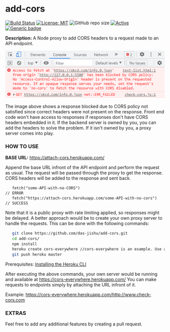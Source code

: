 # add-cors

 [![Build Status](https://travis-ci.com/das-jishu/add-cors.svg?branch=master)](https://travis-ci.com/github/das-jishu/add-cors)
 [![License: MIT](https://img.shields.io/badge/License-MIT-yellow.svg)](https://opensource.org/licenses/MIT "MIT License")
 ![GitHub repo size](https://img.shields.io/github/repo-size/das-jishu/add-cors)
 [![Active](http://img.shields.io/badge/Status-Active-green.svg)](https://github.com/das-jishu/add-cors)
 [![Generic badge](https://img.shields.io/badge/framework-node-yellow.svg)](https://www.typescriptlang.org/)
 
**Description:** A Node proxy to add CORS headers to a request made to an API endpoint.
<br-->

![Image of error due to blockage by CORS policy](https://github.com/das-jishu/add-cors/blob/master/images/no-cors-error.PNG?raw=true)

<br-->
The image above shows a response blocked due to CORS policy not satisfied since correct headers were not present on the response. Front end code won't have access to responses if responses don't have CORS headers embedded in it. If the backend server is owned by you, you can add the headers to solve the problem. If it isn't owned by you, a proxy server comes into play.

### HOW TO USE

**BASE URL:** https://attach-cors.herokuapp.com/

Append the base URL infront of the API endpoint and perform the request as usual. The request will be passed through the proxy to get the response. CORS headers will be added to the response and sent back.

```JS
   fetch("some-API-with-no-CORS")                                    // ERROR
   fetch("https://attach-cors.herokuapp.com/some-API-with-no-cors")  // SUCCESS
```

Note that it is a public proxy with rate limiting applied, so responses might be delayed. A better approach would be to create your own proxy server to handle the requests. This can be done with the following commands:

```bash
   git clone https://github.com/das-jishu/add-cors.git
   cd add-cors/
   npm install
   heroku create cors-everywhere //cors-everywhere is an example. Use a unique name for heroku to create.
   git push heroku master
```

Prerequisites: [Installing the Heroku CLI](https://devcenter.heroku.com/articles/heroku-cli)

After executing the above commands, your own server would be running and available at https://cors-everywhere.herokuapp.com/
You can make requests to endpoints simply by attaching the URL infront of it.

Example: https://cors-everywhere.herokuapp.com/http://www.check-cors.com

### EXTRAS

Feel free to add any additional features by creating a pull request.

